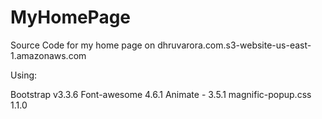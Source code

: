 # MyHomePage
Source Code for my home page on dhruvarora.com.s3-website-us-east-1.amazonaws.com

Using:

Bootstrap v3.3.6
Font-awesome 4.6.1
Animate - 3.5.1
magnific-popup.css 1.1.0